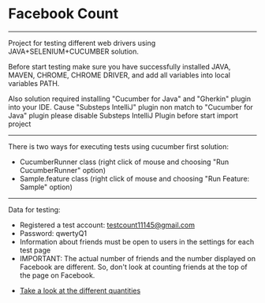 # Facebook Count
***
Project for testing different web drivers using JAVA+SELENIUM+CUCUMBER solution.
 
Before start testing make sure you have successfully installed JAVA, MAVEN, CHROME, CHROME DRIVER, and add all variables into local variables PATH.

Also solution required installing "Cucumber for Java" and "Gherkin" plugin into your IDE.
Cause "Substeps IntelliJ" plugin non match to "Cucumber for Java" plugin please disable Substeps IntelliJ Plugin before start import project    
***
There is two ways for executing tests using cucumber first solution:
* CucumberRunner class (right click of mouse and choosing "Run CucumberRunner" option)
* Sample.feature class (right click of mouse and choosing "Run Feature: Sample" option)
***
Data for testing:

* Registered a test account: testcount11145@gmail.com
* Password: qwertyQ1
* Information about friends must be open to users in the settings for each test page
* IMPORTANT: The actual number of friends and the number displayed on Facebook are different. So, don't look at counting friends at the top of the page on Facebook.
+ [Take a look at the different quantities](https://image.ibb.co/iSY7W7/screen_Friends.png "210 and 207 are fake quantities, and 205 (204+1) it's real")
